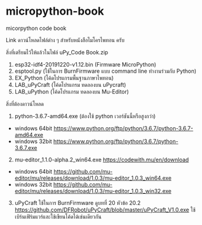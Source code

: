 # micropython-book
micorpython code book

Link ดาวน์โหลดไฟล์ต่าง ๆ สำหรับหนังสือไมโครไพทอน ครับ

สิ่งที่เตรียมไว้ให้แล้วในไฟล์ uPy_Code Book.zip
1.	esp32-idf4-20191220-v1.12.bin (Firmware MicroPython)
2.	esptool.py (ใช้ในการ BurnFirmware แบบ command line ทำงานร่วมกับ Python)
3.	EX_Python (โค้ดโปรแกรมพื้นฐานภาษาไพทอน)
4.	LAB_uPyCraft (โค้ดโปรแกรม ทดลองบน uPycraft)
5.	LAB_uPython (โค้ดโปรแกรม ทดลองบน Mu-Editor)

สิ่งที่ต้องดาวน์โหลด
1.	python-3.6.7-amd64.exe (ต้องใช้ python เวอร์ชันนี้หรือสูงกว่า)
- windows 64bit https://www.python.org/ftp/python/3.6.7/python-3.6.7-amd64.exe
- windows 32bit https://www.python.org/ftp/python/3.6.7/python-3.6.7.exe 
2.	mu-editor_1.1.0-alpha.2_win64.exe
https://codewith.mu/en/download
- windows 64bit https://github.com/mu-editor/mu/releases/download/1.0.3/mu-editor_1.0.3_win64.exe
- windows 32bit https://github.com/mu-editor/mu/releases/download/1.0.3/mu-editor_1.0.3_win32.exe 
3.	uPyCraft ใช้ในการ BurnFirmware ดูบทที่ 20 หัวข้อ 20.2
https://github.com/DFRobot/uPyCraft/blob/master/uPyCraft_V1.0.exe 
ใช้เบิร์นเฟิร์มแวร์และใช้เขียนโค้ดได้เช่นเดียวกัน
